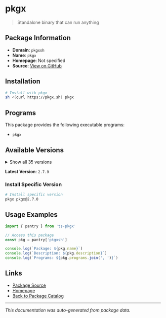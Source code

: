 # pkgx

> Standalone binary that can run anything

## Package Information

- **Domain**: `pkgxsh`
- **Name**: `pkgx`
- **Homepage**: Not specified
- **Source**: [View on GitHub](https://github.com/pkgxdev/pantry/tree/main/projects/pkgx.sh/package.yml)

## Installation

```bash
# Install with pkgx
sh <(curl https://pkgx.sh) pkgx
```

## Programs

This package provides the following executable programs:

- `pkgx`

## Available Versions

<details>
<summary>Show all 35 versions</summary>

- `2.7.0`, `2.6.0`, `2.5.0`, `2.4.0`, `2.3.2`
- `2.3.1`, `2.3.0`, `2.2.1`, `2.2.0`, `2.1.4`
- `2.1.3`, `2.1.2`, `2.1.1`, `2.1.0`, `2.0.0`
- `1.5.0`, `1.4.1`, `1.4.0`, `1.3.1`, `1.3.0`
- `1.2.2`, `1.2.1`, `1.2.0`, `1.1.6`, `1.1.5`
- `1.1.4`, `1.1.3`, `1.1.2`, `1.1.1`, `1.1.0`
- `1.0.4`, `1.0.3`, `1.0.2`, `1.0.1`, `1.0.0`

</details>

**Latest Version**: `2.7.0`

### Install Specific Version

```bash
# Install specific version
pkgx pkgx@2.7.0
```

## Usage Examples

```typescript
import { pantry } from 'ts-pkgx'

// Access this package
const pkg = pantry['pkgxsh']

console.log(`Package: ${pkg.name}`)
console.log(`Description: ${pkg.description}`)
console.log(`Programs: ${pkg.programs.join(', ')}`)
```

## Links

- [Package Source](https://github.com/pkgxdev/pantry/tree/main/projects/pkgx.sh/package.yml)
- [Homepage](#)
- [Back to Package Catalog](../package-catalog.md)

---

*This documentation was auto-generated from package data.*
